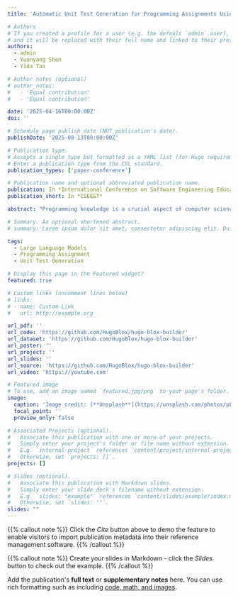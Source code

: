 ```yaml
---
title: 'Automatic Unit Test Generation for Programming Assignments Using Large Language Models'

# Authors
# If you created a profile for a user (e.g. the default `admin` user), write the username (folder name) here
# and it will be replaced with their full name and linked to their profile.
authors:
  - admin
  - Yuanyang Shen
  - Yida Tao

# Author notes (optional)
# author_notes:
#   - 'Equal contribution'
#   - 'Equal contribution'

date: '2025-04-16T00:00:00Z'
doi: ''

# Schedule page publish date (NOT publication's date).
publishDate: '2025-08-13T00:00:00Z'

# Publication type.
# Accepts a single type but formatted as a YAML list (for Hugo requirements).
# Enter a publication type from the CSL standard.
publication_types: ['paper-conference']

# Publication name and optional abbreviated publication name.
publication: In *International Conference on Software Engineering Education and Training*
publication_short: In *CSEE&T*

abstract: "Programming knowledge is a crucial aspect of computer science education, and unit testing is commonly employed to automatically assess programming assignments. Instructors and teaching assistants typically invest considerable efforts in writing unit tests, which may still be vulnerable to human oversight and mistakes. In this work, we explored the feasibility of using Large Language Models (LLMs) to automate the assessment of programming assignments. In particular, we proposed two approaches: the plain approach that uses GPT-4o-mini in a vanilla setting, and the augmented approach that integrates additional strategies such as tailored prompts with syntax and semantic constraints, and a feedback mechanism with information on test-effectiveness metrics. We evaluate the two approaches on six real-world programming assignments from an introductory-level programming course at our university. Compared to the plain approach, the augmented approach improves the usability and effectiveness of the generated unit tests, reducing 85 % compilation errors while enhancing the statement coverage and mutation scores by 1.7 x and 2.1 x, respectively. In addition, the augmented approach also complements human-written tests by covering additional program behaviors. In a case study of 1296 students' submissions that pass human-written tests, the augmented approach successfully detected new bugs in 13 % submissions, with an accuracy of 27 %. These results not only demonstrate the potentials of LLMs in generating useful unit tests for programming assignments, but also highlight the strategies that can effectively enhance LLMs' capabilities to augment human-written tests, offering practical benefits for both educators and students."

# Summary. An optional shortened abstract.
# summary: Lorem ipsum dolor sit amet, consectetur adipiscing elit. Duis posuere tellus ac convallis placerat. Proin tincidunt magna sed ex sollicitudin condimentum.

tags:
  - Large Language Models
  - Programming Assignment
  - Unit Test Generation

# Display this page in the Featured widget?
featured: true

# Custom links (uncomment lines below)
# links:
# - name: Custom Link
#   url: http://example.org

url_pdf: ''
url_code: 'https://github.com/HugoBlox/hugo-blox-builder'
url_dataset: 'https://github.com/HugoBlox/hugo-blox-builder'
url_poster: ''
url_project: ''
url_slides: ''
url_source: 'https://github.com/HugoBlox/hugo-blox-builder'
url_video: 'https://youtube.com'

# Featured image
# To use, add an image named `featured.jpg/png` to your page's folder.
image:
  caption: 'Image credit: [**Unsplash**](https://unsplash.com/photos/pLCdAaMFLTE)'
  focal_point: ''
  preview_only: false

# Associated Projects (optional).
#   Associate this publication with one or more of your projects.
#   Simply enter your project's folder or file name without extension.
#   E.g. `internal-project` references `content/project/internal-project/index.md`.
#   Otherwise, set `projects: []`.
projects: []

# Slides (optional).
#   Associate this publication with Markdown slides.
#   Simply enter your slide deck's filename without extension.
#   E.g. `slides: "example"` references `content/slides/example/index.md`.
#   Otherwise, set `slides: ""`.
slides: ""
---
```


{{% callout note %}}
Click the _Cite_ button above to demo the feature to enable visitors to import publication metadata into their reference management software.
{{% /callout %}}

{{% callout note %}}
Create your slides in Markdown - click the _Slides_ button to check out the example.
{{% /callout %}}

Add the publication's **full text** or **supplementary notes** here. You can use rich formatting such as including [code, math, and images](https://docs.hugoblox.com/content/writing-markdown-latex/).
